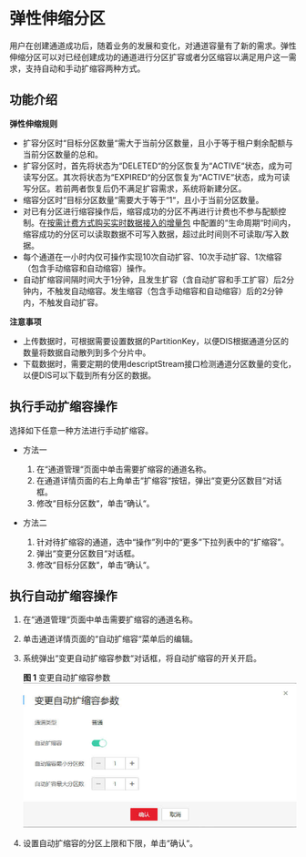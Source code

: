 # 弹性伸缩分区<a name="dayu_01_0210"></a>

用户在创建通道成功后，随着业务的发展和变化，对通道容量有了新的需求。弹性伸缩分区可以对已经创建成功的通道进行分区扩容或者分区缩容以满足用户这一需求，支持自动和手动扩缩容两种方式。

## 功能介绍<a name="zh-cn_topic_0120206014_section156236268106"></a>

**弹性伸缩规则**

-   扩容分区时“目标分区数量“需大于当前分区数量，且小于等于租户剩余配额与当前分区数量的总和。
-   扩容分区时，首先将状态为“DELETED“的分区恢复为“ACTIVE“状态，成为可读写分区。其次将状态为“EXPIRED“的分区恢复为“ACTIVE“状态，成为可读写分区。若前两者恢复后仍不满足扩容需求，系统将新建分区。
-   缩容分区时“目标分区数量“需要大于等于“1“，且小于当前分区数量。
-   对已有分区进行缩容操作后，缩容成功的分区不再进行计费也不参与配额控制。在[按需计费方式购买实时数据接入的增量包](实时数据接入快速入门.md#section135623119496)  中配置的“生命周期“时间内，缩容成功的分区可以读取数据不可写入数据，超过此时间则不可读取/写入数据。
-   每个通道在一小时内仅可操作实现10次自动扩容、10次手动扩容、1次缩容（包含手动缩容和自动缩容）操作。
-   自动扩缩容间隔时间大于1分钟，且发生扩容（含自动扩容和手工扩容）后2分钟内，不触发自动缩容。发生缩容（包含手动缩容和自动缩容）后的2分钟内，不触发自动扩容。

**注意事项**

-   上传数据时，可根据需要设置数据的PartitionKey，以便DIS根据通道分区的数量将数据自动散列到多个分片中。
-   下载数据时，需要定期的使用descriptStream接口检测通道分区数量的变化，以便DIS可以下载到所有分区的数据。

## 执行手动扩缩容操作<a name="zh-cn_topic_0120206014_section171845509519"></a>

选择如下任意一种方法进行手动扩缩容。

-   方法一
    1.  在“通道管理“页面中单击需要扩缩容的通道名称。
    2.  在通道详情页面的右上角单击“扩缩容“按钮，弹出“变更分区数目“对话框。
    3.  修改“目标分区数“，单击“确认“。


-   方法二
    1.  针对待扩缩容的通道，选中“操作”列中的“更多”下拉列表中的“扩缩容”。
    2.  弹出“变更分区数目“对话框。
    3.  修改“目标分区数“，单击“确认“。


## 执行自动扩缩容操作<a name="zh-cn_topic_0120206014_section92394114513"></a>

1.  在“通道管理“页面中单击需要扩缩容的通道名称。
2.  单击通道详情页面的“自动扩缩容“菜单后的编辑。
3.  系统弹出“变更自动扩缩容参数“对话框，将自动扩缩容的开关开启。

    **图 1**  变更自动扩缩容参数<a name="zh-cn_topic_0120206014_fig1073713481486"></a>  
    ![](figures/变更自动扩缩容参数.jpg "变更自动扩缩容参数")

4.  设置自动扩缩容的分区上限和下限，单击“确认“。

